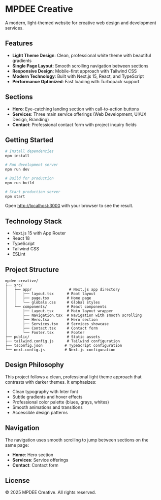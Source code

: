 # MPDEE Creative

A modern, light-themed website for creative web design and development services.

## Features

- **Light Theme Design**: Clean, professional white theme with beautiful gradients
- **Single Page Layout**: Smooth scrolling navigation between sections
- **Responsive Design**: Mobile-first approach with Tailwind CSS
- **Modern Technology**: Built with Next.js 15, React, and TypeScript
- **Performance Optimized**: Fast loading with Turbopack support

## Sections

- **Hero**: Eye-catching landing section with call-to-action buttons
- **Services**: Three main service offerings (Web Development, UI/UX Design, Branding)
- **Contact**: Professional contact form with project inquiry fields

## Getting Started

```bash
# Install dependencies
npm install

# Run development server
npm run dev

# Build for production
npm run build

# Start production server
npm start
```

Open [http://localhost:3000](http://localhost:3000) with your browser to see the result.

## Technology Stack

- Next.js 15 with App Router
- React 18
- TypeScript
- Tailwind CSS
- ESLint

## Project Structure

```
mpdee-creative/
├── src/
│   ├── app/                 # Next.js app directory
│   │   ├── layout.tsx      # Root layout
│   │   ├── page.tsx        # Home page
│   │   └── globals.css     # Global styles
│   └── components/         # React components
│       ├── Layout.tsx      # Main layout wrapper
│       ├── Navigation.tsx  # Navigation with smooth scrolling
│       ├── Hero.tsx        # Hero section
│       ├── Services.tsx    # Services showcase
│       ├── Contact.tsx     # Contact form
│       └── Footer.tsx      # Footer
├── public/                 # Static assets
├── tailwind.config.js      # Tailwind configuration
├── tsconfig.json          # TypeScript configuration
└── next.config.js         # Next.js configuration
```

## Design Philosophy

This project follows a clean, professional light theme approach that contrasts with darker themes. It emphasizes:

- Clean typography with Inter font
- Subtle gradients and hover effects
- Professional color palette (blues, grays, whites)
- Smooth animations and transitions
- Accessible design patterns

## Navigation

The navigation uses smooth scrolling to jump between sections on the same page:
- **Home**: Hero section
- **Services**: Service offerings
- **Contact**: Contact form

## License

© 2025 MPDEE Creative. All rights reserved. 